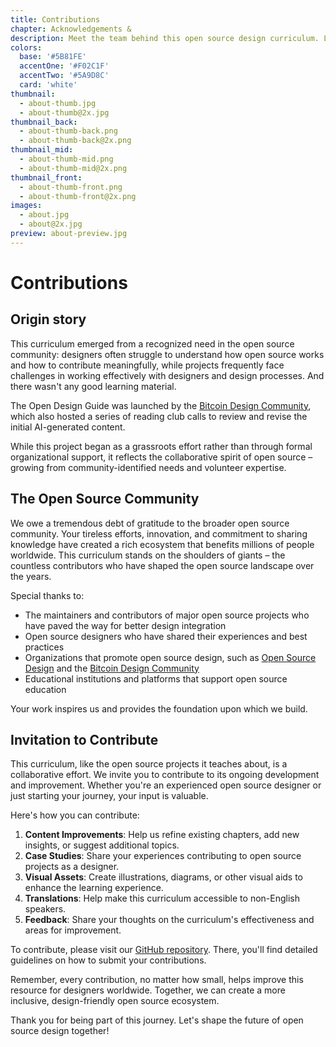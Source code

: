 ```yaml
---
title: Contributions
chapter: Acknowledgements &
description: Meet the team behind this open source design curriculum. Learn about our mission, supporters, and how you can contribute to improving design education.
colors:
  base: '#5B81FE'
  accentOne: '#F02C1F'
  accentTwo: '#5A9D8C'
  card: 'white'
thumbnail:
  - about-thumb.jpg
  - about-thumb@2x.jpg
thumbnail_back:
  - about-thumb-back.png
  - about-thumb-back@2x.png
thumbnail_mid:
  - about-thumb-mid.png
  - about-thumb-mid@2x.png
thumbnail_front:
  - about-thumb-front.png
  - about-thumb-front@2x.png
images:
  - about.jpg
  - about@2x.jpg
preview: about-preview.jpg
---
```


# Contributions

## Origin story

This curriculum emerged from a recognized need in the open source community: designers often struggle to understand how open source works and how to contribute meaningfully, while projects frequently face challenges in working effectively with designers and design processes. And there wasn't any good learning material.

The Open Design Guide was launched by the [Bitcoin Design Community](http://bitcoin.design), which also hosted a series of reading club calls to review and revise the initial AI-generated content.

While this project began as a grassroots effort rather than through formal organizational support, it reflects the collaborative spirit of open source – growing from community-identified needs and volunteer expertise.

## The Open Source Community

We owe a tremendous debt of gratitude to the broader open source community. Your tireless efforts, innovation, and commitment to sharing knowledge have created a rich ecosystem that benefits millions of people worldwide. This curriculum stands on the shoulders of giants – the countless contributors who have shaped the open source landscape over the years.

Special thanks to:

- The maintainers and contributors of major open source projects who have paved the way for better design integration
- Open source designers who have shared their experiences and best practices
- Organizations that promote open source design, such as [Open Source Design](http://opensourcedesign.net) and the [Bitcoin Design Community](http://bitcoin.design)
- Educational institutions and platforms that support open source education

Your work inspires us and provides the foundation upon which we build.

## Invitation to Contribute

This curriculum, like the open source projects it teaches about, is a collaborative effort. We invite you to contribute to its ongoing development and improvement. Whether you're an experienced open source designer or just starting your journey, your input is valuable.

Here's how you can contribute:

1. **Content Improvements**: Help us refine existing chapters, add new insights, or suggest additional topics.
2. **Case Studies**: Share your experiences contributing to open source projects as a designer.
3. **Visual Assets**: Create illustrations, diagrams, or other visual aids to enhance the learning experience.
4. **Translations**: Help make this curriculum accessible to non-English speakers.
5. **Feedback**: Share your thoughts on the curriculum's effectiveness and areas for improvement.

To contribute, please visit our [GitHub repository](https://github.com/GBKS/opendesign.guide). There, you'll find detailed guidelines on how to submit your contributions.

Remember, every contribution, no matter how small, helps improve this resource for designers worldwide. Together, we can create a more inclusive, design-friendly open source ecosystem.

Thank you for being part of this journey. Let's shape the future of open source design together!